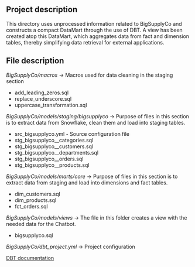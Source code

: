 ## Project description

This directory uses unprocessed information related to BigSupplyCo and constructs a compact DataMart through the use of DBT. A view has been created atop this DataMart, which aggregates data from fact and dimension tables, thereby simplifying data retrieval for external applications.



## File description

_BigSupplyCo/macros_ -> Macros used for data cleaning in the staging section

 - add_leading_zeros.sql
 - replace_underscore.sql
 - uppercase_transformation.sql

_BigSupplyCo/models/staging/bigsupplyco_  -> Purpose of files in this section is to extract data from 
                                            Snowflake, clean them and load into staging tables.

- src_bigsupplyco.yml - Source configuration file
- stg_bigsupplyco__categories.sql
- stg_bigsupplyco__customers.sql
- stg_bigsupplyco__departments.sql 
- stg_bigsupplyco__orders.sql
- stg_bigsupplyco__products.sql 

_BigSupplyCo/models/marts/core_  -> Purpose of files in this section is to extract data from staging and load into dimensions and fact tables. 

- dim_customers.sql
- dim_products.sql
- fct_orders.sql

_BigSupplyCo/models/views_ -> The file in this folder creates a view with the needed data for the Chatbot.

- bigsupplyco.sql

_BigSupplyCo/dbt_project.yml_ -> Project configuration

[DBT documentation ](https://docs.getdbt.com/docs/introduction)

